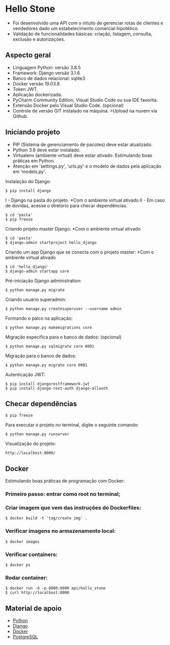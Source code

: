 # Hello Stone
* Foi desenvolvido uma API com o intuito de gerenciar rotas de clientes e vendedores dado um estabelecimento comercial hipotético.
* Validação de funcionalidades básicas: criação, listagem, consulta, exclusão e autorizações.

## Aspecto geral
* Linguagem Python: versão 3.8.5
* Framework: Django versão 3.1.6
* Banco de dados relacional: sqlite3
* Docker versão 19.03.8
* Token JWT.
* Aplicação dockerizada.
* PyCharm Community Edition, Visual Studio Code ou sua IDE favorita.
* Extensão Docker pelo Visual Studio Code. (opcional)
* Controle de versão GIT instalado na máquina. >Upload na nuvem via Github.


## Iniciando projeto
* PIP (Sistema de gerenciamento de pacotes) deve estar atualizado.
* Python 3.8 deve estar instalado.
* Virtualenv (ambiente virtual) deve estar ativado. Estimulando boas práticas em Python.
* Atenção em 'settings.py', 'urls.py' e o modelo de dados pela aplicação em 'models.py'.

Instalação do Django:
```shell script
$ pip install django
```

I - Django na pasta do projeto. *Com o ambiente virtual ativado
II - Em caso de dúvidas, acesse o diretório para checar dependências.
```shell script
$ cd 'pasta'
$ pip freeze
```

Criando projeto master Django: *Com o ambiente virtual ativado
```shell script
$ cd 'pasta'
$ django-admin startproject hello_django
```

Criando um app Django que se conecta com o projeto master: *Com o ambiente virtual ativado
```shell script
$ cd 'hello_django'
$ django-admin startapp core
```

Pré-iniciação Django administration:
```shell script
$ python manage.py migrate
```

Criando usuário superadmin:
```shell script
$ python manage.py createsuperuser --username admin  
```

Formando o palco na aplicação:
```shell script
$ python manage.py makemigrations core
```

Migração específica para o banco de dados: (opcional)
```shell script
$ python manage.py sqlmigrate core 0001
```

Migração para o banco de dados:
```shell script
$ python manage.py migrate core 0001
```

Autenticação JWT:
```shell script
$ pip install djangorestframework-jwt
$ pip install django-rest-auth django-allauth
```


## Checar dependências
```shell script
$ pip freeze
```

Para executar o projeto no terminal, digite o seguinte comando:

```shell script
$ python manage.py runserver 
```

Visualização do projeto:

```
http://localhost:8000/
```


## Docker
Estimulando boas práticas de programação com Docker:

### Primeiro passo: entrar como root no terminal;

### Criar imagem que vem das instruções do Dockerfiles:
```shell script
$ docker build -t 'tag/create img' .
```

### Verificar imagens no armazenamento local:
```shell script
$ docker images
```

### Verificar containers:
```shell script
$ docker ps
```

### Rodar container:
```shell script
$ docker run -d -p 8000:8000 api/hello_stone
$ curl http://localhost:8000
```


## Material de apoio
* [Python](https://docs.python.org/3.8)
* [Django](https://docs.djangoproject.com)
* [Docker](https://docs.docker.com)
* [PostgreSQL](https://www.postgresql.org/docs)
